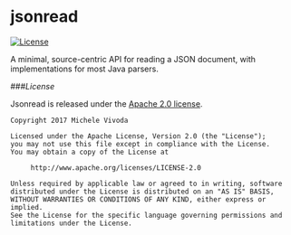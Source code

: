 # jsonread
[![License](https://img.shields.io/badge/license-Apache%202-4EB1BA.svg)](https://www.apache.org/licenses/LICENSE-2.0.html)

A minimal, source-centric API for reading a JSON document, with implementations for most Java parsers.

###*License*

Jsonread is released under the [Apache 2.0 license](license.txt).


```
Copyright 2017 Michele Vivoda

Licensed under the Apache License, Version 2.0 (the "License");
you may not use this file except in compliance with the License.
You may obtain a copy of the License at

     http://www.apache.org/licenses/LICENSE-2.0

Unless required by applicable law or agreed to in writing, software
distributed under the License is distributed on an "AS IS" BASIS,
WITHOUT WARRANTIES OR CONDITIONS OF ANY KIND, either express or implied.
See the License for the specific language governing permissions and
limitations under the License.
```

